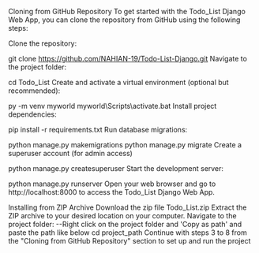 Cloning from GitHub Repository
To get started with the Todo_List Django Web App, you can clone the repository from GitHub using the following steps:

Clone the repository:

git clone https://github.com/NAHIAN-19/Todo-List-Django.git
Navigate to the project folder:

cd Todo_List
Create and activate a virtual environment (optional but recommended):

py -m venv myworld
myworld\Scripts\activate.bat
Install project dependencies:

pip install -r requirements.txt
Run database migrations:

python manage.py makemigrations
python manage.py migrate
Create a superuser account (for admin access)

python manage.py createsuperuser
Start the development server:

python manage.py runserver
Open your web browser and go to http://localhost:8000 to access the Todo_List Django Web App.

Installing from ZIP Archive
Download the zip file Todo_List.zip
Extract the ZIP archive to your desired location on your computer.
Navigate to the project folder: --Right click on the project folder and 'Copy as path' and paste the path like below
cd project_path
Continue with steps 3 to 8 from the "Cloning from GitHub Repository" section to set up and run the project
